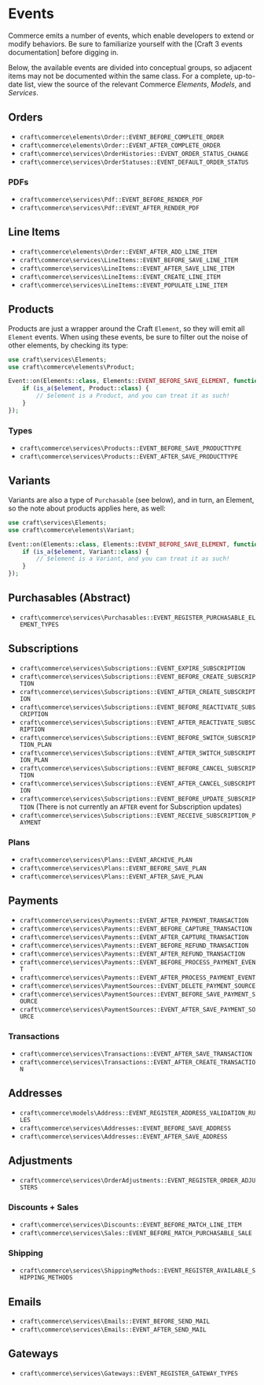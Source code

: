 # Events

Commerce emits a number of events, which enable developers to extend or modify behaviors. Be sure to familiarize yourself with the [Craft 3 events documentation] before digging in.

Below, the available events are divided into conceptual groups, so adjacent items may not be documented within the same class. For a complete, up-to-date list, view the source of the relevant Commerce _Elements_, _Models_, and _Services_.

## Orders
- `craft\commerce\elements\Order::EVENT_BEFORE_COMPLETE_ORDER`
- `craft\commerce\elements\Order::EVENT_AFTER_COMPLETE_ORDER`
- `craft\commerce\services\OrderHistories::EVENT_ORDER_STATUS_CHANGE`
- `craft\commerce\services\OrderStatuses::EVENT_DEFAULT_ORDER_STATUS`

### PDFs
- `craft\commerce\services\Pdf::EVENT_BEFORE_RENDER_PDF`
- `craft\commerce\services\Pdf::EVENT_AFTER_RENDER_PDF`

## Line Items
- `craft\commerce\elements\Order::EVENT_AFTER_ADD_LINE_ITEM`
- `craft\commerce\services\LineItems::EVENT_BEFORE_SAVE_LINE_ITEM`
- `craft\commerce\services\LineItems::EVENT_AFTER_SAVE_LINE_ITEM`
- `craft\commerce\services\LineItems::EVENT_CREATE_LINE_ITEM`
- `craft\commerce\services\LineItems::EVENT_POPULATE_LINE_ITEM`

## Products
Products are just a wrapper around the Craft `Element`, so they will emit all `Element` events. When using these events, be sure to filter out  the noise of other elements, by checking its type:

```php
use craft\services\Elements;
use craft\commerce\elements\Product;

Event::on(Elements::class, Elements::EVENT_BEFORE_SAVE_ELEMENT, function ($event) {
    if (is_a($element, Product::class) {
        // $element is a Product, and you can treat it as such!
    }
});
```

### Types
- `craft\commerce\services\Products::EVENT_BEFORE_SAVE_PRODUCTTYPE`
- `craft\commerce\services\Products::EVENT_AFTER_SAVE_PRODUCTTYPE`

## Variants
Variants are also a type of `Purchasable` (see below), and in turn, an Element, so the note about products applies here, as well:

```php
use craft\services\Elements;
use craft\commerce\elements\Variant;

Event::on(Elements::class, Elements::EVENT_BEFORE_SAVE_ELEMENT, function ($event) {
    if (is_a($element, Variant::class) {
        // $element is a Variant, and you can treat it as such!
    }
});
```

## Purchasables (Abstract)
- `craft\commerce\services\Purchasables::EVENT_REGISTER_PURCHASABLE_ELEMENT_TYPES`

## Subscriptions
- `craft\commerce\services\Subscriptions::EVENT_EXPIRE_SUBSCRIPTION`
- `craft\commerce\services\Subscriptions::EVENT_BEFORE_CREATE_SUBSCRIPTION`
- `craft\commerce\services\Subscriptions::EVENT_AFTER_CREATE_SUBSCRIPTION`
- `craft\commerce\services\Subscriptions::EVENT_BEFORE_REACTIVATE_SUBSCRIPTION`
- `craft\commerce\services\Subscriptions::EVENT_AFTER_REACTIVATE_SUBSCRIPTION`
- `craft\commerce\services\Subscriptions::EVENT_BEFORE_SWITCH_SUBSCRIPTION_PLAN`
- `craft\commerce\services\Subscriptions::EVENT_AFTER_SWITCH_SUBSCRIPTION_PLAN`
- `craft\commerce\services\Subscriptions::EVENT_BEFORE_CANCEL_SUBSCRIPTION`
- `craft\commerce\services\Subscriptions::EVENT_AFTER_CANCEL_SUBSCRIPTION`
- `craft\commerce\services\Subscriptions::EVENT_BEFORE_UPDATE_SUBSCRIPTION` (There is not currently an `AFTER` event for Subscription updates)
- `craft\commerce\services\Subscriptions::EVENT_RECEIVE_SUBSCRIPTION_PAYMENT`

### Plans
- `craft\commerce\services\Plans::EVENT_ARCHIVE_PLAN`
- `craft\commerce\services\Plans::EVENT_BEFORE_SAVE_PLAN`
- `craft\commerce\services\Plans::EVENT_AFTER_SAVE_PLAN`

## Payments
- `craft\commerce\services\Payments::EVENT_AFTER_PAYMENT_TRANSACTION`
- `craft\commerce\services\Payments::EVENT_BEFORE_CAPTURE_TRANSACTION`
- `craft\commerce\services\Payments::EVENT_AFTER_CAPTURE_TRANSACTION`
- `craft\commerce\services\Payments::EVENT_BEFORE_REFUND_TRANSACTION`
- `craft\commerce\services\Payments::EVENT_AFTER_REFUND_TRANSACTION`
- `craft\commerce\services\Payments::EVENT_BEFORE_PROCESS_PAYMENT_EVENT`
- `craft\commerce\services\Payments::EVENT_AFTER_PROCESS_PAYMENT_EVENT`
- `craft\commerce\services\PaymentSources::EVENT_DELETE_PAYMENT_SOURCE`
- `craft\commerce\services\PaymentSources::EVENT_BEFORE_SAVE_PAYMENT_SOURCE`
- `craft\commerce\services\PaymentSources::EVENT_AFTER_SAVE_PAYMENT_SOURCE`

### Transactions
- `craft\commerce\services\Transactions::EVENT_AFTER_SAVE_TRANSACTION`
- `craft\commerce\services\Transactions::EVENT_AFTER_CREATE_TRANSACTION`

## Addresses
- `craft\commerce\models\Address::EVENT_REGISTER_ADDRESS_VALIDATION_RULES`
- `craft\commerce\services\Addresses::EVENT_BEFORE_SAVE_ADDRESS`
- `craft\commerce\services\Addresses::EVENT_AFTER_SAVE_ADDRESS`

## Adjustments
- `craft\commerce\services\OrderAdjustments::EVENT_REGISTER_ORDER_ADJUSTERS`

### Discounts + Sales
- `craft\commerce\services\Discounts::EVENT_BEFORE_MATCH_LINE_ITEM`
- `craft\commerce\services\Sales::EVENT_BEFORE_MATCH_PURCHASABLE_SALE`

### Shipping
- `craft\commerce\services\ShippingMethods::EVENT_REGISTER_AVAILABLE_SHIPPING_METHODS`

## Emails
- `craft\commerce\services\Emails::EVENT_BEFORE_SEND_MAIL`
- `craft\commerce\services\Emails::EVENT_AFTER_SEND_MAIL`

## Gateways
- `craft\commerce\services\Gateways::EVENT_REGISTER_GATEWAY_TYPES`
